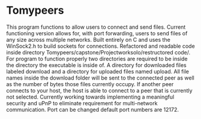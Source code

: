 # Tomypeers


This program functions to allow users to connect and send files. Current functioning version allows for, with port forwarding, users to send files of any size across multiple networks.
Built entirely on C and uses the WinSock2.h to build sockets for connections. Refactored and readable code inside directory Tomypeers/capstone/Projectworksolo/restructored code/. For program
to function properly two directories are required to be inside the directory the executable is inside of. A directory for downloaded files labeled download and a directory for uploaded files named
upload. All file names inside the download folder will be sent to the connected peer as well as the number of bytes those files currently occupy. If another peer connects to your host, the host is able
to connect to a peer that is currently not selected. Currently working towards implementing a meaningful security and uPnP to eliminate requirement for multi-network communication. Port can be changed
default port numbers are 12172.
